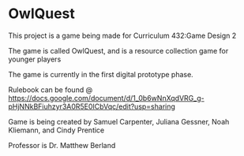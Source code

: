# OwlQuest

This project is a game being made for Curriculum 432:Game Design 2

The game is called OwlQuest, and is a resource collection game for younger players

The game is currently in the first digital prototype phase.

Rulebook can be found @ https://docs.google.com/document/d/1_0b6wNnXqdVRG_g-pHjNNkBFiuhzyr3A0R5E0ICbVqc/edit?usp=sharing

Game is being created by  Samuel Carpenter, Juliana Gessner, Noah Kliemann, and Cindy Prentice

Professor is Dr. Matthew Berland